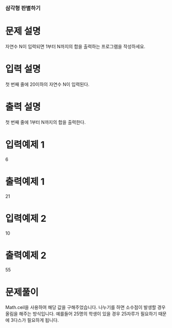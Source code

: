 ### 삼각형 판별하기

# 문제 설명

자연수 N이 입력되면 1부터 N까지의 합을 출력하는 프로그램을 작성하세요.

# 입력 설명

첫 번째 줄에 20이하의 자연수 N이 입력된다.

# 출력 설명

첫 번째 줄에 1부터 N까지의 합을 출력한다.

# 입력예제 1

6

# 출력예제 1

21

# 입력예제 2

10

# 출력예제 2

55

# 문제풀이

Math.ceil을 사용하여 해당 값을 구해주었습니다. 나누기를 하면 소수점이 발생할 경우 올림을 해주는 방식입니다. 예를들어 25명의 학생이 있을 경우 25자루가 필요하기 때문에 3다스가 필요하게 됩니다.

